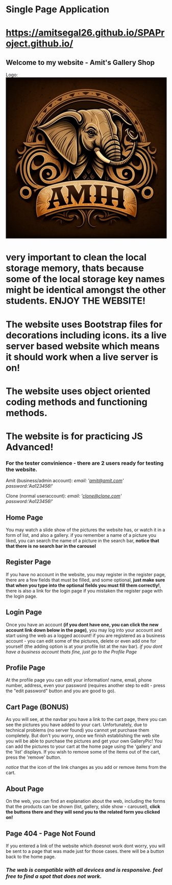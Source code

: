 # Single Page Application

# https://amitsegal26.github.io/SPAProject.github.io/

## Welcome to my website - Amit's Gallery Shop

Logo:
![logo](./public/assets/imgs/favicon.png "Logo Title")

# very important to clean the local storage memory, thats because some of the local storage key names might be identical amongst the other students. ENJOY THE WEBSITE!

# The website uses Bootstrap files for decorations including icons. its a live server based website which means it should work when a live server is on!

# The website uses object oriented coding methods and functioning methods.

# The website is for practicing JS Advanced!

### For the tester convinience - there are 2 users ready for testing the website.

Amit (business/admin account):
_email: 'amit@amit.com'_
_password:'Aa123456!'_

Clone (normal useraccount):
_email: 'clone@clone.com'_
_password:'Aa123456!'_

## Home Page

You may watch a slide show of the pictures the website has, or watch it in a form of list, and also a gallery.
if you remember a name of a picture you liked, you can search the name of a picture in the search bar, **notice that that there is no search bar in the carousel**

## Register Page

If you have no account in the website, you may register in the register page, there are a few fields that must be filled, and some optional, **just make sure that when you type into the optional fields you must fill them correctly!**, there is also a link for the login page if you mistaken the register page with the login page.

## Login Page

Once you have an account **(if you dont have one, you can click the new account link down below in the page)**, you may log into your account and start using the web as a logged account! if you are registered as a business account - you can edit some of the pictures, delete or even add one for yourself (the adding option is at your profile list at the nav bar). _if you dont have a business account thats fine, just go to the Profile Page_

## Profile Page

At the profile page you can edit your information! name, email, phone number, address, even your password (requires another step to edit - press the "edit password" button and you are good to go).

## Cart Page (BONUS)

As you will see, at the navbar you have a link to the cart page, there you can see the pictures you have added to your cart. Unfortunately, due to technical problems (no server found) you cannot yet purchase them completely. But don't you worry, once we finish establishing the web site you will be able to purchase the pictures and get your own GalleryPic!
You can add the pictures to your cart at the home page using the 'gallery' and the 'list' displays. If you wish to remove some of the items out of the cart, press the 'remove' button.

_notice_ that the icon of the link changes as you add or remove items from the cart.

## About Page

On the web, you can find an explanation about the web, including the forms that the products can be shown (list, gallery, slide show - carousel), **click the buttons there and they will send you to the related form you clicked on!**

## Page 404 - Page Not Found

If you entered a link of the website which doesnot work dont worry, you will be sent to a page that was made just for those cases. there will be a button back to the home page.

### _The web is compatible with all devices and is responsive. feel free to find a spot that does not work._
